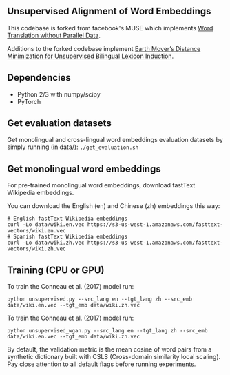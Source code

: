 ## Unsupervised Alignment of Word Embeddings

This codebase is forked from facebook's MUSE which implements [Word Translation without Parallel Data](https://arxiv.org/pdf/1710.04087.pdf).

Additions to the forked codebase implement [Earth Mover’s Distance Minimization for Unsupervised Bilingual Lexicon Induction](http://aclweb.org/anthology/D17-1207).

## Dependencies
- Python 2/3 with numpy/scipy
- PyTorch

## Get evaluation datasets
Get monolingual and cross-lingual word embeddings evaluation datasets by simply running (in data/): `./get_evaluation.sh`

## Get monolingual word embeddings
For pre-trained monolingual word embeddings, download fastText Wikipedia embeddings.

You can download the English (en) and Chinese (zh) embeddings this way:

```
# English fastText Wikipedia embeddings
curl -Lo data/wiki.en.vec https://s3-us-west-1.amazonaws.com/fasttext-vectors/wiki.en.vec
# Spanish fastText Wikipedia embeddings
curl -Lo data/wiki.zh.vec https://s3-us-west-1.amazonaws.com/fasttext-vectors/wiki.zh.vec
```

## Training (CPU or GPU)
To train the Conneau et al. (2017) model run:

```python unsupervised.py --src_lang en --tgt_lang zh --src_emb data/wiki.en.vec --tgt_emb data/wiki.zh.vec```

To train the Conneau et al. (2017) model run:

```python unsupervised_wgan.py --src_lang en --tgt_lang zh --src_emb data/wiki.en.vec --tgt_emb data/wiki.zh.vec```

By default, the validation metric is the mean cosine of word pairs from a synthetic dictionary built with CSLS (Cross-domain similarity local scaling). Pay close attention to all default flags before running experiments.
